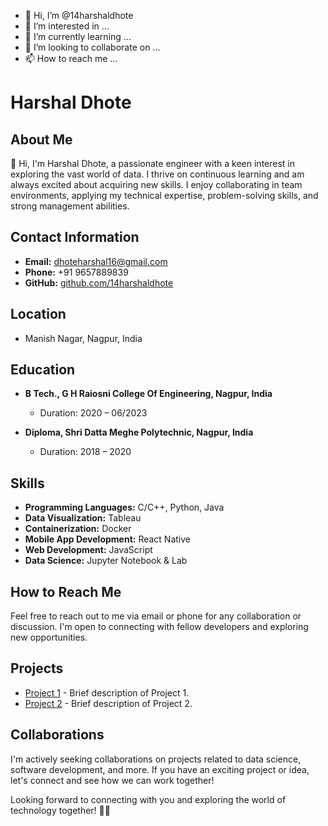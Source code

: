 - 👋 Hi, I’m @14harshaldhote
- 👀 I’m interested in ...
- 🌱 I’m currently learning ...
- 💞️ I’m looking to collaborate on ...
- 📫 How to reach me ...

# Harshal Dhote

## About Me

👋 Hi, I'm Harshal Dhote, a passionate engineer with a keen interest in exploring the vast world of data. I thrive on continuous learning and am always excited about acquiring new skills. I enjoy collaborating in team environments, applying my technical expertise, problem-solving skills, and strong management abilities.

## Contact Information

- **Email:** dhoteharshal16@gmail.com
- **Phone:** +91 9657889839
- **GitHub:** [github.com/14harshaldhote](https://github.com/14harshaldhote)

## Location

- Manish Nagar, Nagpur, India

## Education

- **B Tech., G H Raiosni College Of Engineering, Nagpur, India**
  - Duration: 2020 – 06/2023

- **Diploma, Shri Datta Meghe Polytechnic, Nagpur, India**
  - Duration: 2018 – 2020

## Skills

- **Programming Languages:** C/C++, Python, Java
- **Data Visualization:** Tableau
- **Containerization:** Docker
- **Mobile App Development:** React Native
- **Web Development:** JavaScript
- **Data Science:** Jupyter Notebook & Lab

## How to Reach Me

Feel free to reach out to me via email or phone for any collaboration or discussion. I'm open to connecting with fellow developers and exploring new opportunities.

## Projects

- [Project 1](#) - Brief description of Project 1.
- [Project 2](#) - Brief description of Project 2.

## Collaborations

I'm actively seeking collaborations on projects related to data science, software development, and more. If you have an exciting project or idea, let's connect and see how we can work together!

Looking forward to connecting with you and exploring the world of technology together! 👨‍💻
